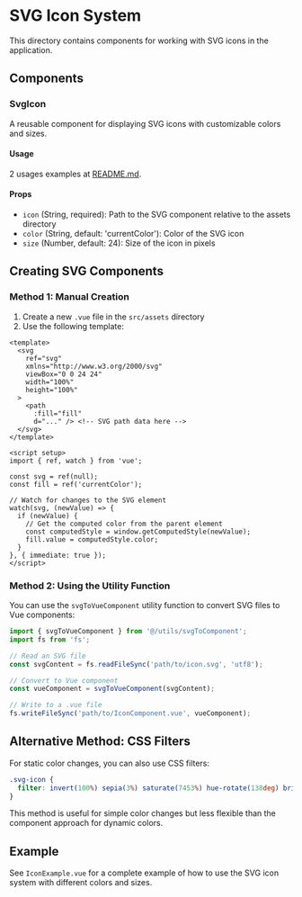 # SVG Icon System

This directory contains components for working with SVG icons in the application.

## Components

### SvgIcon

A reusable component for displaying SVG icons with customizable colors and sizes.

#### Usage

2 usages examples at [README.md](./icons/README.md).


#### Props

- `icon` (String, required): Path to the SVG component relative to the assets directory
- `color` (String, default: 'currentColor'): Color of the SVG icon
- `size` (Number, default: 24): Size of the icon in pixels

## Creating SVG Components

### Method 1: Manual Creation

1. Create a new `.vue` file in the `src/assets` directory
2. Use the following template:

```vue
<template>
  <svg 
    ref="svg"
    xmlns="http://www.w3.org/2000/svg" 
    viewBox="0 0 24 24"
    width="100%"
    height="100%"
  >
    <path 
      :fill="fill" 
      d="..." /> <!-- SVG path data here -->
  </svg>
</template>

<script setup>
import { ref, watch } from 'vue';

const svg = ref(null);
const fill = ref('currentColor');

// Watch for changes to the SVG element
watch(svg, (newValue) => {
  if (newValue) {
    // Get the computed color from the parent element
    const computedStyle = window.getComputedStyle(newValue);
    fill.value = computedStyle.color;
  }
}, { immediate: true });
</script>
```

### Method 2: Using the Utility Function

You can use the `svgToVueComponent` utility function to convert SVG files to Vue components:

```js
import { svgToVueComponent } from '@/utils/svgToComponent';
import fs from 'fs';

// Read an SVG file
const svgContent = fs.readFileSync('path/to/icon.svg', 'utf8');

// Convert to Vue component
const vueComponent = svgToVueComponent(svgContent);

// Write to a .vue file
fs.writeFileSync('path/to/IconComponent.vue', vueComponent);
```

## Alternative Method: CSS Filters

For static color changes, you can also use CSS filters:

```css
.svg-icon {
  filter: invert(100%) sepia(3%) saturate(7453%) hue-rotate(138deg) brightness(111%) contrast(104%);
}
```

This method is useful for simple color changes but less flexible than the component approach for dynamic colors.

## Example

See `IconExample.vue` for a complete example of how to use the SVG icon system with different colors and sizes. 